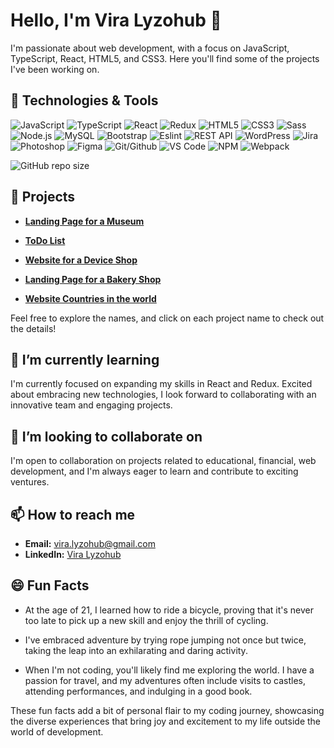 # Hello, I'm Vira Lyzohub 👋

I'm passionate about web development, with a focus on JavaScript, TypeScript, React, HTML5, and CSS3. Here you'll find some of the projects I've been working on.

## 🔧 Technologies & Tools

![JavaScript](https://img.icons8.com/color/48/000000/javascript.png) ![TypeScript](https://img.icons8.com/color/48/000000/typescript.png) ![React](https://img.icons8.com/plasticine/48/000000/react.png) ![Redux](https://img.icons8.com/color/48/000000/redux.png) ![HTML5](https://img.icons8.com/color/48/000000/html-5.png) ![CSS3](https://img.icons8.com/color/48/000000/css3.png) ![Sass](https://img.icons8.com/color/48/000000/sass.png) ![Node.js](https://img.icons8.com/color/48/000000/nodejs.png) ![MySQL](https://img.icons8.com/color/48/000000/mysql.png) ![Bootstrap](https://img.icons8.com/color/48/000000/bootstrap.png) ![Eslint](https://img.icons8.com/color/48/000000/eslint.png) ![REST API](https://img.icons8.com/color/48/000000/api.png) ![WordPress](https://img.icons8.com/color/48/000000/wordpress.png) ![Jira](https://img.icons8.com/color/48/000000/jira.png) ![Photoshop](https://img.icons8.com/fluent/48/000000/adobe-photoshop.png) ![Figma](https://img.icons8.com/color/48/000000/figma--v1.png) ![Git/Github](https://img.icons8.com/color/48/000000/github--v1.png) ![VS Code](https://img.icons8.com/color/48/000000/visual-studio-code-2019.png) ![NPM](https://img.icons8.com/color/48/000000/npm.png) ![Webpack](https://img.icons8.com/color/48/000000/webpack.png)

![GitHub repo size](https://img.shields.io/github/repo-size/Vira-V/)

## 🚀 Projects

- [**Landing Page for a Museum**](https://github.com/Vira-V/The-MET-landing-page)

- [**ToDo List**](https://github.com/Vira-V/todo-app)

- [**Website for a Device Shop**](https://github.com/orgs/pl-fe-may23-codecreators/repositories)

- [**Landing Page for a Bakery Shop**](https://github.com/Vira-V/Creative-bakery/tree/develop)

- [**Website Countries in the world**](https://github.com/Vira-V/countries-in-the-world/tree/master)

Feel free to explore the names, and click on each project name to check out the details!

## 🌱 I’m currently learning

I'm currently focused on expanding my skills in React and Redux. Excited about embracing new technologies, I look forward to collaborating with an innovative team and engaging projects.

## 👯 I’m looking to collaborate on

I'm open to collaboration on projects related to educational, financial, web development, and I'm always eager to learn and contribute to exciting ventures.

## 📫 How to reach me

- **Email:** [vira.lyzohub@gmail.com](mailto:vira.lyzohub@gmail.com)
- **LinkedIn:** [Vira Lyzohub](https://www.linkedin.com/in/vira-lyzohub/)

## 😄 Fun Facts

- At the age of 21, I learned how to ride a bicycle, proving that it's never too late to pick up a new skill and enjoy the thrill of cycling.
  
- I've embraced adventure by trying rope jumping not once but twice, taking the leap into an exhilarating and daring activity.

- When I'm not coding, you'll likely find me exploring the world. I have a passion for travel, and my adventures often include visits to castles, attending performances, and indulging in a good book.

These fun facts add a bit of personal flair to my coding journey, showcasing the diverse experiences that bring joy and excitement to my life outside the world of development.

